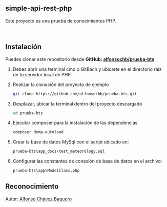 ## simple-api-rest-php
<p>Este proyecto es una prueba de conocimientos PHP.</p><br>


## Instalación
Puedes clonar este repositorio desde <b>GitHub: </b>[<b>alfonsochb/prueba-bts</b>](https://github.com/alfonsochb/prueba-bts)

1. Debes abrir una terminal cmd o GitBach y ubicarte en el directorio raíz de tu servidor local de PHP.

2. Realizar la clonación del proyecto de ejemplo
    ```bash
    git clone https://github.com/alfonsochb/prueba-bts.git
    ```

3. Desplazar, ubicar la terminal dentro del proyecto descargado
    ```bash
    cd prueba-bts
    ```

4. Ejecutar composer para la instalación de las dependencias
    ```bash
    composer dump-autoload
    ```

5. Crear la base de datos MySql con el script ubicado en:
    ```txt
    prueba-bts\app_docs\test_meteorology.sql
    ```

6. Configurar las constantes de conexión de base de datos en el archivo:
    ```txt
    prueba-bts\app\ModelClass.php
    ```

## Reconocimiento
Autor: [Alfonso Chávez Baquero](https://github.com/alfonsochb?target=_blank)